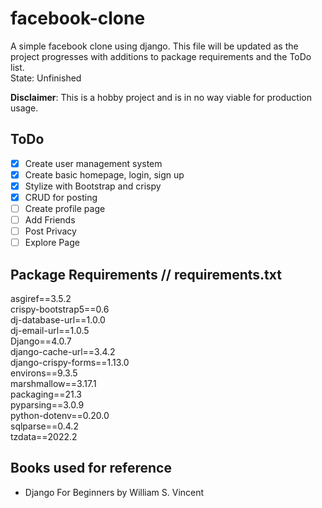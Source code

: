 # facebook-clone

A simple facebook clone using django. This file will be updated as the project progresses with additions to package requirements and the ToDo list.  
State: Unfinished

**Disclaimer**: This is a hobby project and is in no way viable for production usage.

## ToDo

- [x] Create user management system
- [x] Create basic homepage, login, sign up
- [x] Stylize with Bootstrap and crispy
- [x] CRUD for posting
- [ ] Create profile page
- [ ] Add Friends
- [ ] Post Privacy
- [ ] Explore Page

## Package Requirements // requirements.txt

asgiref==3.5.2  
crispy-bootstrap5==0.6  
dj-database-url==1.0.0  
dj-email-url==1.0.5  
Django==4.0.7  
django-cache-url==3.4.2  
django-crispy-forms==1.13.0  
environs==9.3.5  
marshmallow==3.17.1  
packaging==21.3  
pyparsing==3.0.9  
python-dotenv==0.20.0  
sqlparse==0.4.2  
tzdata==2022.2

## Books used for reference

- Django For Beginners by William S. Vincent
